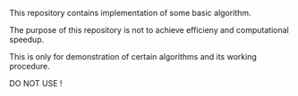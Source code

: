 This repository contains implementation of some basic algorithm.

The purpose of this repository is not to achieve efficieny and computational speedup.

This is only for demonstration of certain algorithms and its working procedure. 

DO NOT USE !
